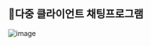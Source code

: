 ## 💬다중 클라이언트 채팅프로그램

![image](https://user-images.githubusercontent.com/74812194/184757463-f9fb51df-d451-4717-ac00-bb250a3b4d62.png)


